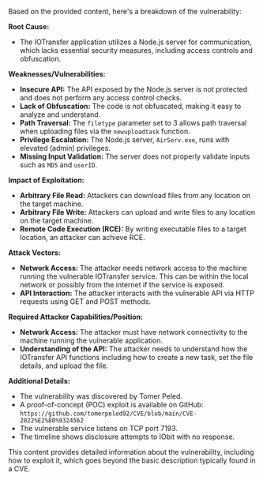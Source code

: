 Based on the provided content, here's a breakdown of the vulnerability:

**Root Cause:**

*   The IOTransfer application utilizes a Node.js server for communication, which lacks essential security measures, including access controls and obfuscation.

**Weaknesses/Vulnerabilities:**

*   **Insecure API:** The API exposed by the Node.js server is not protected and does not perform any access control checks.
*   **Lack of Obfuscation:** The code is not obfuscated, making it easy to analyze and understand.
*   **Path Traversal:**  The `filetype` parameter set to 3 allows path traversal when uploading files via the `newuploadtask` function.
*   **Privilege Escalation:** The Node.js server, `AirServ.exe`, runs with elevated (admin) privileges.
*   **Missing Input Validation:** The server does not properly validate inputs such as `MD5` and `userID`.

**Impact of Exploitation:**

*   **Arbitrary File Read:** Attackers can download files from any location on the target machine.
*   **Arbitrary File Write:** Attackers can upload and write files to any location on the target machine.
*   **Remote Code Execution (RCE):** By writing executable files to a target location, an attacker can achieve RCE.

**Attack Vectors:**

*   **Network Access:** The attacker needs network access to the machine running the vulnerable IOTransfer service. This can be within the local network or possibly from the internet if the service is exposed.
*   **API Interaction:** The attacker interacts with the vulnerable API via HTTP requests using GET and POST methods.

**Required Attacker Capabilities/Position:**

*   **Network Access:** The attacker must have network connectivity to the machine running the vulnerable application.
*   **Understanding of the API:** The attacker needs to understand how the IOTransfer API functions including how to create a new task, set the file details, and upload the file.

**Additional Details:**

*   The vulnerability was discovered by Tomer Peled.
*   A proof-of-concept (POC) exploit is available on GitHub: `https://github.com/tomerpeled92/CVE/blob/main/CVE-2022%E2%80%9324562`
*   The vulnerable service listens on TCP port 7193.
*   The timeline shows disclosure attempts to IObit with no response.

This content provides detailed information about the vulnerability, including how to exploit it, which goes beyond the basic description typically found in a CVE.